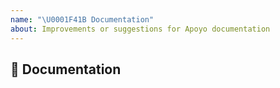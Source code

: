 ```yaml
---
name: "\U0001F41B Documentation"
about: Improvements or suggestions for Apoyo documentation
---
```


## 📖 Documentation
